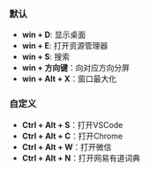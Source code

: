 ### 默认
- **win + D**: 显示桌面
- **win + E**: 打开资源管理器
- **win + S**: 搜索
- **win + 方向键**：向对应方向分屏
- **win + Alt + X**：窗口最大化

### 自定义
- **Ctrl + Alt + S**：打开VSCode
- **Ctrl + Alt + C**：打开Chrome
- **Ctrl + Alt + W**：打开微信
- **Ctrl + Alt + N**：打开网易有道词典
